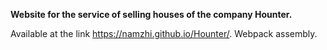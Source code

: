 **Website for the service of selling houses of the company Hounter.**

Available at the link https://namzhi.github.io/Hounter/.
Webpack assembly.